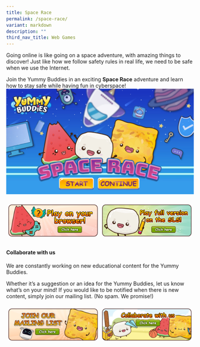 ```yaml
---
title: Space Race
permalink: /space-race/
variant: markdown
description: ""
third_nav_title: Web Games
---
```

Going online is like going on a space adventure, with amazing things to discover! Just like how we follow safety rules in real life, we need to be safe when we use the Internet.

Join the Yummy Buddies in an exciting **Space Race** adventure and learn how to stay safe while having fun in cyberspace!
  ![](/images/SLS/Space%20Race/yb_spacerace_01.jpg)

<table class="tg">
<thead>
<tr>
<td class="tg-0pky"><a target="_blank" href="https://yummybuddies.sg/games/space-race/b59"><img alt="" src="/images/Games/btn_games_browser.png"></a></td>
<td class="tg-0pky"><a target="_blank" href="https://go.gov.sg/yummybuddies-cw1"><img alt="" src="/images/Games/btn_games_sls.png"></a></td>
</tr>
</thead>
</table>

#### Collaborate with us

We are constantly working on new educational content for the Yummy Buddies.  

Whether it’s a suggestion or an idea for the Yummy Buddies, let us know what’s on your mind! If you would like to be notified when there is new content, simply join our mailing list.
(No spam. We promise!)

<style type="text/css">
.tg  {border-collapse:collapse;border-spacing:0;}
.tg td{border-color:black;border-style:solid;border-width:0px;font-family:Arial, sans-serif;font-size:14px;
overflow:hidden;padding:10px 5px;word-break:normal;}
.tg th{border-color:black;border-style:solid;border-width:0px;font-family:Arial, sans-serif;font-size:14px;
font-weight:normal;overflow:hidden;padding:10px 5px;word-break:normal;}
.tg .tg-0pky{border-color:white;text-align:left;vertical-align:top}
</style>
<table class="tg">
<thead>
<tr>
<td class="tg-0pky"><a target="_blank" href="https://go.gov.sg/yummybuddies-edm"><img alt="" src="/images/Website/btn_mailing_list.png"></a></td>
<td class="tg-0pky"><a target="_blank" href="https://go.gov.sg/yummybuddies-contact-us"><img alt="" src="/images/Website/btn_collab.png"></a></td>
</tr>
</thead>
</table>